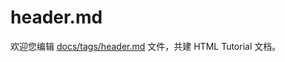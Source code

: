 header.md
===

欢迎您编辑 <a target="__blank" href="https://github.com/jaywcjlove/html-tutorial/blob/master/docs/tags/header.md">docs/tags/header.md</a> 文件，共建 HTML Tutorial 文档。